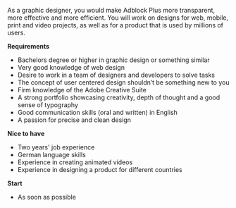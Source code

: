 As a graphic designer, you would make Adblock Plus more transparent, more effective and more efficient. You will work on designs for web, mobile, print and video projects, as well as for a product that is used by millions of users.

**Requirements**

* Bachelors degree or higher in graphic design or something similar
* Very good knowledge of web design
* Desire to work in a team of designers and developers to solve tasks
* The concept of user centered design shouldn’t be something new to you
* Firm knowledge of the Adobe Creative Suite
* A strong portfolio showcasing creativity, depth of thought and a good sense of typography
* Good communication skills (oral and written) in English
* A passion for precise and clean design

**Nice to have**

* Two years' job experience
* German language skills 
* Experience in creating animated videos
* Experience in designing a product for different countries

**Start**

* As soon as possible